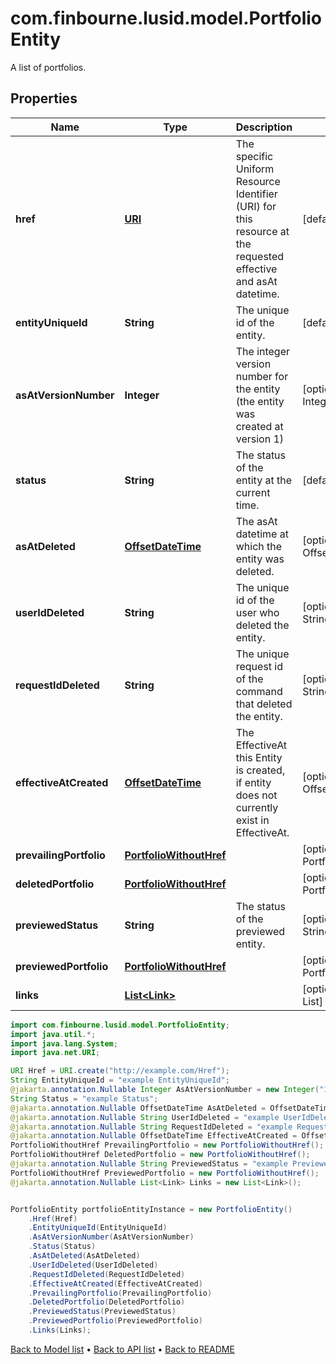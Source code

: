 # com.finbourne.lusid.model.PortfolioEntity
A list of portfolios.

## Properties

Name | Type | Description | Notes
------------ | ------------- | ------------- | -------------
**href** | [**URI**](URI.md) | The specific Uniform Resource Identifier (URI) for this resource at the requested effective and asAt datetime. | [default to URI]
**entityUniqueId** | **String** | The unique id of the entity. | [default to String]
**asAtVersionNumber** | **Integer** | The integer version number for the entity (the entity was created at version 1) | [optional] [default to Integer]
**status** | **String** | The status of the entity at the current time. | [default to String]
**asAtDeleted** | [**OffsetDateTime**](OffsetDateTime.md) | The asAt datetime at which the entity was deleted. | [optional] [default to OffsetDateTime]
**userIdDeleted** | **String** | The unique id of the user who deleted the entity. | [optional] [default to String]
**requestIdDeleted** | **String** | The unique request id of the command that deleted the entity. | [optional] [default to String]
**effectiveAtCreated** | [**OffsetDateTime**](OffsetDateTime.md) | The EffectiveAt this Entity is created, if entity does not currently exist in EffectiveAt. | [optional] [default to OffsetDateTime]
**prevailingPortfolio** | [**PortfolioWithoutHref**](PortfolioWithoutHref.md) |  | [optional] [default to PortfolioWithoutHref]
**deletedPortfolio** | [**PortfolioWithoutHref**](PortfolioWithoutHref.md) |  | [optional] [default to PortfolioWithoutHref]
**previewedStatus** | **String** | The status of the previewed entity. | [optional] [default to String]
**previewedPortfolio** | [**PortfolioWithoutHref**](PortfolioWithoutHref.md) |  | [optional] [default to PortfolioWithoutHref]
**links** | [**List&lt;Link&gt;**](Link.md) |  | [optional] [default to List<Link>]

```java
import com.finbourne.lusid.model.PortfolioEntity;
import java.util.*;
import java.lang.System;
import java.net.URI;

URI Href = URI.create("http://example.com/Href");
String EntityUniqueId = "example EntityUniqueId";
@jakarta.annotation.Nullable Integer AsAtVersionNumber = new Integer("100.00");
String Status = "example Status";
@jakarta.annotation.Nullable OffsetDateTime AsAtDeleted = OffsetDateTime.now();
@jakarta.annotation.Nullable String UserIdDeleted = "example UserIdDeleted";
@jakarta.annotation.Nullable String RequestIdDeleted = "example RequestIdDeleted";
@jakarta.annotation.Nullable OffsetDateTime EffectiveAtCreated = OffsetDateTime.now();
PortfolioWithoutHref PrevailingPortfolio = new PortfolioWithoutHref();
PortfolioWithoutHref DeletedPortfolio = new PortfolioWithoutHref();
@jakarta.annotation.Nullable String PreviewedStatus = "example PreviewedStatus";
PortfolioWithoutHref PreviewedPortfolio = new PortfolioWithoutHref();
@jakarta.annotation.Nullable List<Link> Links = new List<Link>();


PortfolioEntity portfolioEntityInstance = new PortfolioEntity()
    .Href(Href)
    .EntityUniqueId(EntityUniqueId)
    .AsAtVersionNumber(AsAtVersionNumber)
    .Status(Status)
    .AsAtDeleted(AsAtDeleted)
    .UserIdDeleted(UserIdDeleted)
    .RequestIdDeleted(RequestIdDeleted)
    .EffectiveAtCreated(EffectiveAtCreated)
    .PrevailingPortfolio(PrevailingPortfolio)
    .DeletedPortfolio(DeletedPortfolio)
    .PreviewedStatus(PreviewedStatus)
    .PreviewedPortfolio(PreviewedPortfolio)
    .Links(Links);
```


[Back to Model list](../README.md#documentation-for-models) &#8226; [Back to API list](../README.md#documentation-for-api-endpoints) &#8226; [Back to README](../README.md)
